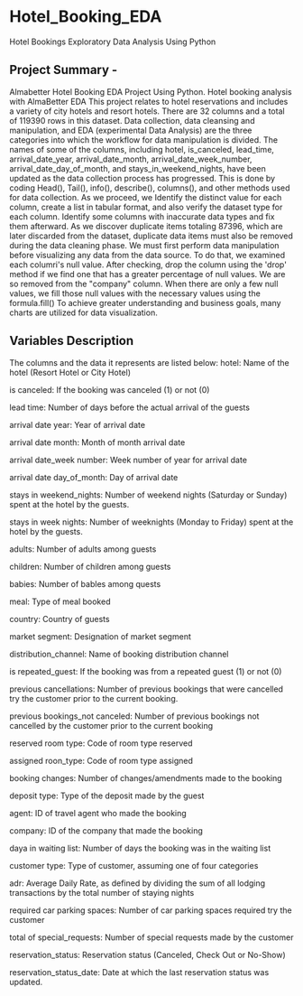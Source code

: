 # Hotel_Booking_EDA
Hotel Bookings Exploratory Data Analysis Using Python

## Project Summary -
Almabetter Hotel Booking EDA Project Using Python.
Hotel booking analysis with AlmaBetter EDA This project relates to hotel reservations and includes a variety of city hotels and resort hotels. There are 32 columns and a total of 119390 rows in this dataset. Data collection, data cleansing and manipulation, and EDA (experimental Data Analysis) are the three categories into which the workflow for data manipulation is divided. The names of some of the columns, including hotel, is_canceled, lead_time, arrival_date_year, arrival_date_month, arrival_date_week_number, arrival_date_day_of_month, and stays_in_weekend_nights, have been updated as the data collection process has progressed. This is done by coding Head(), Tail(), info(), describe(), columns(), and other methods used for data collection. As we proceed, we Identify the distinct value for each column, create a list in tabular format, and also verify the dataset type for each column. Identify some columns with inaccurate data types and fix them afterward. As we discover duplicate items totaling 87396, which are later discarded from the dataset, duplicate data items must also be removed during the data cleaning phase.
We must first perform data manipulation before visualizing any data from the data source. To do that, we examined each columri's null value. After checking, drop the column using the 'drop' method if we find one that has a greater percentage of null values. We are so removed from the "company" column. When there are only a few null values, we fill those null values with the necessary values using the formula.fill()
To achieve greater understanding and business goals, many charts are utilized for data visualization.


## Variables Description

The columns and the data it represents are listed below:
hotel: Name of the hotel (Resort Hotel or City Hotel)

is canceled: If the booking was canceled (1) or not (0)

lead time: Number of days before the actual arrival of the guests

arrival date year: Year of arrival date

arrival date month: Month of month arrival date

arrival date_week number: Week number of year for arrival date

arrival date day_of_month: Day of arrival date

stays in weekend_nights: Number of weekend nights (Saturday or Sunday) spent at the hotel by the guests.

stays in week nights: Number of weeknights (Monday to Friday) spent at the hotel by the guests.

adults: Number of adults among guests

children: Number of children among guests

babies: Number of bables among quests

meal: Type of meal booked

country: Country of guests

market segment: Designation of market segment

distribution_channel: Name of booking distribution channel

is repeated_guest: If the booking was from a repeated guest (1) or not (0)

previous cancellations: Number of previous bookings that were cancelled try the customer prior to the current booking.

previous bookings_not canceled: Number of previous bookings not cancelled by the customer prior to the current booking

reserved room type: Code of room type reserved

assigned roon_type: Code of room type assigned

booking changes: Number of changes/amendments made to the booking

deposit type: Type of the deposit made by the guest

agent: ID of travel agent who made the booking

company: ID of the company that made the booking

daya in waiting list: Number of days the booking was in the waiting list

customer type: Type of customer, assuming one of four categories

adr: Average Daily Rate, as defined by dividing the sum of all lodging transactions by the total number of staying nights

required car parking spaces: Number of car parking spaces required try the customer

total of special_requests: Number of special requests made by the customer

reservation_status: Reservation status (Canceled, Check Out or No-Show)

reservation_status_date: Date at which the last reservation status was updated.
